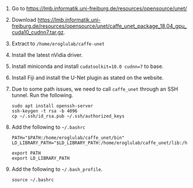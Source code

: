 1. Go to https://lmb.informatik.uni-freiburg.de/resources/opensource/unet/

2. Download https://lmb.informatik.uni-freiburg.de/resources/opensource/unet/caffe_unet_package_18.04_gpu_cuda10_cudnn7.tar.gz.

3. Extract to `/home/eroglulab/caffe-unet`

4. Install the latest nVidia driver.

5. Install miniconda and install `cudatoolkit=10.0 cudnn=7` to base.

6. Install Fiji and install the U-Net plugin as stated on the website.

7. Due to some path issues, we need to call `caffe_unet` through an SSH tunnel. Run the following.

	```
	sudo apt install openssh-server
	ssh-keygen -t rsa -b 4096
	cp ~/.ssh/id_rsa.pub ~/.ssh/authorized_keys
	```

8. Add the following to `~/.bashrc`

	```
	PATH="$PATH:/home/eroglulab/caffe_unet/bin"
	LD_LIBRARY_PATH="$LD_LIBRARY_PATH:/home/eroglulab/caffe_unet/lib:/home/eroglulab/caffe_unet/extlib:/home/eroglulab/miniconda3/lib"

	export PATH
	export LD_LIBRARY_PATH
	```

9. Add the following to `~/.bash_profile`.

	```
	source ~/.bashrc
	```
